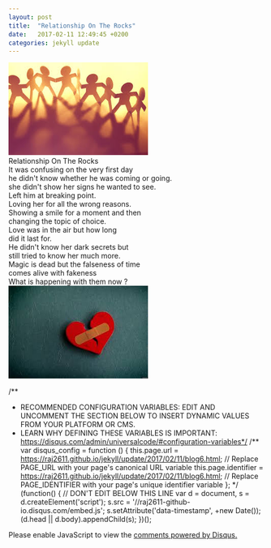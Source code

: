```yaml
---
layout: post
title:  "Relationship On The Rocks"
date:   2017-02-11 12:49:45 +0200
categories: jekyll update
---
```

![img courtsey google](/assets/rel.jpg)     
Relationship On The Rocks  
It was confusing on the very first day  
he didn't know whether he was coming or going.  
she didn't show her signs he wanted to see.  
Left him at breaking point.  
Loving her for all the wrong reasons.  
Showing a smile for a  moment and then  
changing the topic of choice.  
Love was in the air but how long  
did it last for.  
He didn't know her dark secrets but  
still tried to know her much more.  
Magic is dead but the falseness of time  
comes alive with fakeness  
What is happening with them now ?   
![img courtsey google](/assets/rel1.jpg)

/**
*  RECOMMENDED CONFIGURATION VARIABLES: EDIT AND UNCOMMENT THE SECTION BELOW TO INSERT DYNAMIC VALUES FROM YOUR PLATFORM OR CMS.
*  LEARN WHY DEFINING THESE VARIABLES IS IMPORTANT: https://disqus.com/admin/universalcode/#configuration-variables*/
/**
var disqus_config = function () {
this.page.url = https://raj2611.github.io/jekyll/update/2017/02/11/blog6.html;  // Replace PAGE_URL with your page's canonical URL variable
this.page.identifier = https://raj2611.github.io/jekyll/update/2017/02/11/blog6.html; // Replace PAGE_IDENTIFIER with your page's unique identifier variable
};
*/
(function() { // DON'T EDIT BELOW THIS LINE
var d = document, s = d.createElement('script');
s.src = '//raj2611-github-io.disqus.com/embed.js';
s.setAttribute('data-timestamp', +new Date());
(d.head || d.body).appendChild(s);
})();
</script>
<noscript>Please enable JavaScript to view the <a href="https://disqus.com/?ref_noscript">comments powered by Disqus.</a></noscript>
